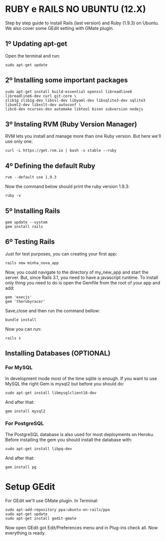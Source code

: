 # RUBY e RAILS NO UBUNTU (12.X)

Step by step guide to install Rails (last version) and Ruby (1.9.3) on Ubuntu. We also cover some GEdit setting with GMate plugin.

## 1º Updating apt-get

Open the terminal and run:

    sudo apt-get update

## 2º Installing some important packages

    sudo apt-get install build-essential openssl libreadline6 libreadline6-dev curl git-core \
    zlib1g zlib1g-dev libssl-dev libyaml-dev libsqlite3-dev sqlite3 libxml2-dev libxslt-dev autoconf \
    libc6-dev ncurses-dev automake libtool bison subversion nodejs

## 3º Instaling RVM (Ruby Version Manager)

RVM lets you install and manage more than one Ruby version. But here we'll use only one:

    curl -L https://get.rvm.io | bash -s stable --ruby

## 4º Defining the default Ruby

    rvm --default use 1.9.3
    
Now the command below should print the ruby version 1.9.3:

    ruby -v

## 5º Installing Rails

    gem update --system
    gem install rails

## 6º Testing Rails

Just for test purposes, you can creating your first app:

    rails new minha_nova_app

Now, you could navigate to the directory of my_new_app and start the server. But, since Rails 3.1, you need to have a javascript runtime. To install only thing you need to do is open the Gemfile from the root of your app and add:

    gem 'execjs'
    gem 'therubyracer'

Save,close and then run the command bellow:

    bundle install

Now you can run:

    rails s

## Installing Databases (OPTIONAL)

### For MySQL

In development mode most of the time sqlite is enough. If you want to use MySQL the right Gem is mysql2 but before you should do:

    sudo apt-get install libmysqlclient18-dev

And after that:

    gem install mysql2

### For PostgreSQL

The PostgreSQL database is also used for most deployments on Heroku. Before installing the gem you should install the database with:

    sudo apt-get install libpq-dev

And after that:

    gem install pg

# Setup GEdit

For GEdit we'll use GMate plugin. In Terminal:

    sudo apt-add-repository ppa:ubuntu-on-rails/ppa
    sudo apt-get update
    sudo apt-get install gedit-gmate

Now open GEdit got Edit/Preferences menu and in Plug-ins check all. Now everything is ready.